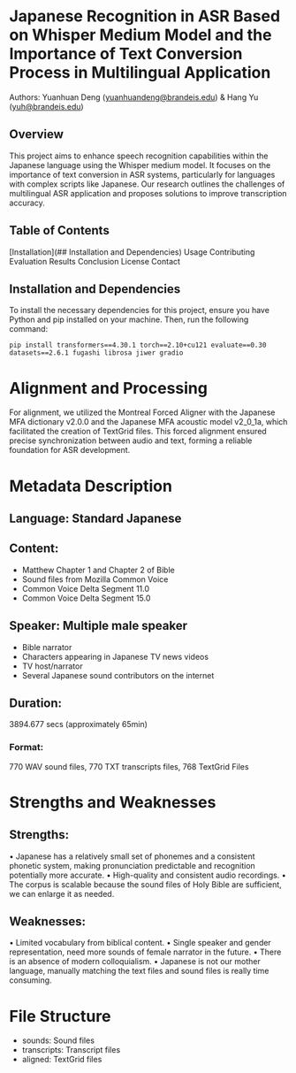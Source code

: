 # Japanese Recognition in ASR Based on Whisper Medium Model and the Importance of Text Conversion Process in Multilingual Application
Authors: Yuanhuan Deng (yuanhuandeng@brandeis.edu) & Hang Yu (yuh@brandeis.edu)

## Overview

This project aims to enhance speech recognition capabilities within the Japanese language using the Whisper medium model. It focuses on the importance of text conversion in ASR systems, particularly for languages with complex scripts like Japanese. Our research outlines the challenges of multilingual ASR application and proposes solutions to improve transcription accuracy.

## Table of Contents
[Installation](## Installation and Dependencies)
Usage
Contributing
Evaluation
Results
Conclusion
License
Contact

## Installation and Dependencies

To install the necessary dependencies for this project, ensure you have Python and pip installed on your machine. Then, run the following command:
```
pip install transformers==4.30.1 torch==2.10+cu121 evaluate==0.30 datasets==2.6.1 fugashi librosa jiwer gradio
```

# Alignment and Processing

For alignment, we utilized the Montreal Forced Aligner with the Japanese MFA dictionary v2.0.0 and the Japanese MFA acoustic model v2_0_1a, which facilitated the creation of TextGrid files. This forced alignment ensured precise synchronization between audio and text, forming a reliable foundation for ASR development.

# Metadata Description

## Language: Standard Japanese

## Content:

  -  Matthew Chapter 1 and Chapter 2 of Bible
  -  Sound files from Mozilla Common Voice
  -  Common Voice Delta Segment 11.0
  -  Common Voice Delta Segment 15.0

## Speaker: Multiple male speaker

  -  Bible narrator
  -  Characters appearing in Japanese TV news videos
  -  TV host/narrator
  -  Several Japanese sound contributors on the internet

## Duration: 

3894.677 secs (approximately 65min)

### Format: 

770 WAV sound files, 770 TXT transcripts files, 768 TextGrid Files

# Strengths and Weaknesses

## Strengths:

•	Japanese has a relatively small set of phonemes and a consistent phonetic system, making pronunciation predictable and recognition potentially more accurate. 
•	High-quality and consistent audio recordings.
•	The corpus is scalable because the sound files of Holy Bible are sufficient, we can enlarge it as needed.

## Weaknesses:

•	Limited vocabulary from biblical content.
•	Single speaker and gender representation, need more sounds of female narrator in the future.
•	There is an absence of modern colloquialism.
•	Japanese is not our mother language, manually matching the text files and sound files is really time consuming. 

# File Structure

-	sounds: Sound files 
-	transcripts: Transcript files
-	aligned: TextGrid files
